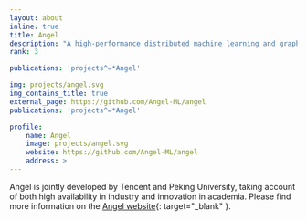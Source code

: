 ```yaml
---
layout: about
inline: true
title: Angel
description: "A high-performance distributed machine learning and graph computing platform."
rank: 3

publications: 'projects^=*Angel'

img: projects/angel.svg
img_contains_title: true
external_page: https://github.com/Angel-ML/angel
publications: 'projects^=*Angel'

profile:
    name: Angel
    image: projects/angel.svg
    website: https://github.com/Angel-ML/angel
    address: >
---
```


Angel is jointly developed by Tencent and Peking University, taking account of both high availability in industry and innovation in academia. Please find more information on the [Angel website](https://github.com/Angel-ML/angel){: target="_blank" }.
